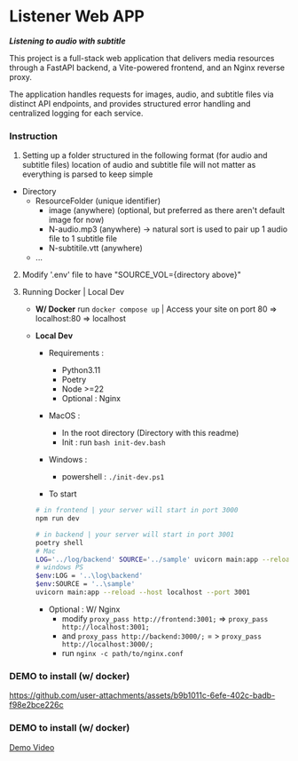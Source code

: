 # Listener Web APP

***Listening to audio with subtitle***

This project is a full-stack web application that delivers media resources through a FastAPI backend, a Vite-powered frontend, and an Nginx reverse proxy. 

The application handles requests for images, audio, and subtitle files via distinct API endpoints, and provides structured error handling and centralized logging for each service.

### Instruction
1. Setting up a folder structured in the following format (for audio and subtitle files)
location of audio and subtitle file will not matter as everything is parsed to keep simple
- Directory
    - ResourceFolder (unique identifier)
        - image (anywhere) (optional, but preferred as there aren't default image for now)
        - N-audio.mp3 (anywhere) -> natural sort is used to pair up 1 audio file to 1 subtitle file
        - N-subtitile.vtt (anywhere)
    - ...
2. Modify '.env' file to have "SOURCE_VOL={directory above}"

3. Running Docker | Local Dev
    - **W/ Docker** run `docker compose up` | Access your site on port 80 => localhost:80 => localhost
    - **Local Dev** 
        - Requirements :
            - Python3.11
            - Poetry
            - Node >=22
            - Optional : Nginx

        - MacOS :
            - In the root directory (Directory with this readme)
            - Init : run `bash init-dev.bash`
        
        - Windows : 
            - powershell : `./init-dev.ps1`

        - To start
        
        ```bash
        # in frontend | your server will start in port 3000
        npm run dev
        ```
        ```bash
        # in backend | your server will start in port 3001
        poetry shell
        # Mac
        LOG='../log/backend' SOURCE='../sample' uvicorn main:app --reload --host localhost --port 3001
        # windows PS
        $env:LOG = '..\log\backend'
        $env:SOURCE = '..\sample'
        uvicorn main:app --reload --host localhost --port 3001
        ```
        - Optional : W/ Nginx
            - modify `proxy_pass http://frontend:3001;` => `proxy_pass http://localhost:3001;`
            - and `proxy_pass http://backend:3000/;` = > `proxy_pass http://localhost:3000/;`
            - run `nginx -c path/to/nginx.conf`

### DEMO to install (w/ docker)
https://github.com/user-attachments/assets/b9b1011c-6efe-402c-badb-f98e2bce226c


### DEMO to install (w/ docker)
[Demo Video](assets/demo.mp4)
